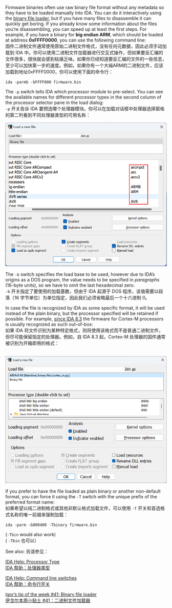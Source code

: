 Firmware binaries often use raw binary file format without any metadata so they have to be loaded manually into IDA. You can do it interactively using the [binary file loader](https://hex-rays.com/blog/igors-tip-of-the-week-41-binary-file-loader/), but if you have many files to disassemble it can quickly get boring. If you already know some information about the files you’re disassembling, you can speed up at least the first steps. For example, if you have a binary for **big endian ARM**, which should be loaded at address **0xFFFF0000**, you can use the following command line:  
固件二进制文件通常使用原始二进制文件格式，没有任何元数据，因此必须手动加载到 IDA 中。你可以使用二进制文件加载器进行交互式操作，但如果要反汇编的文件很多，很快就会感到枯燥乏味。如果你已经知道要反汇编的文件的一些信息，至少可以加快第一步的速度。例如，如果你有一个大端ARM的二进制文件，应该加载到地址0xFFFF0000，你可以使用下面的命令行：

```
ida -parmb -bFFFF000 firmware.bin
```

The `-p` switch tells IDA which processor module to pre-select. You can see the available names for different processor types in the second column of the processor selector pane in the load dialog:  
`-p` 开关告诉 IDA 要预选哪个处理器模块。你可以在加载对话框中处理器选择窗格的第二列看到不同处理器类型的可用名称：

![](assets/2023/09/fw_cmdline1.png)

The `-b` switch specifies the load base to be used, however due to IDA’s origins as a DOS program, the value needs to be specified in _paragraphs_ (16-byte units), so we have to omit the last hexadecimal zero.  
`-b` 开关指定了要使用的加载基数，但由于 IDA 起源于 DOS 程序，该值需要以段落（16 字节单位）为单位指定，因此我们必须省略最后一个十六进制 0。

In case the file is recognized by IDA as some specific format, it will be used instead of the plain binary, but the processor specified will be retained if possible. For example, [since IDA 8.3](https://hex-rays.com/products/ida/news/8_3/) the firmware for Cortex-M processors is usually recognized as such out-of-box:  
如果 IDA 将文件识别为某种特定格式，则将使用该格式而不是普通二进制文件，但尽可能保留指定的处理器。例如，自 IDA 8.3 起，Cortex-M 处理器的固件通常被识别为开箱即用的格式：

 ![](assets/2023/09/fw_cmdline2.png)

If you prefer to have the file loaded as plain binary or another non-default format, you can force it using the `-T` switch with the unique prefix of the preferred format name:  
如果希望以纯二进制格式或其他非默认格式加载文件，可以使用 `-T` 开关和首选格式名称的唯一前缀来强制加载：

```
ida -parm -b800400 -Tbinary firmware.bin
```

(`-Tbin` would also work)  
( `-Tbin` 也可以）

See also: 另请参见：

[IDA Help: Processor Type  
IDA 帮助：处理器类型](https://www.hex-rays.com/products/ida/support/idadoc/618.shtml)

[IDA Help: Command line switches  
IDA 帮助：命令行开关](https://www.hex-rays.com/products/ida/support/idadoc/417.shtml)

[Igor’s tip of the week #41: Binary file loader  
伊戈尔本周小贴士 #41：二进制文件加载器](https://hex-rays.com/blog/igors-tip-of-the-week-41-binary-file-loader/)